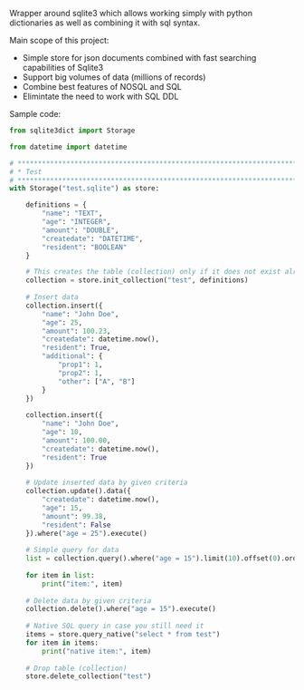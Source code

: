 Wrapper around sqlite3 which allows working simply with python dictionaries as well as combining it with sql syntax. 

Main scope of this project:
- Simple store for json documents combined with fast searching capabilities of Sqlite3
- Support big volumes of data (millions of records)
- Combine best features of NOSQL and SQL
- Elimintate the need to work with SQL DDL

Sample code:
```python
from sqlite3dict import Storage

from datetime import datetime

# ******************************************************************************
# * Test
# ******************************************************************************
with Storage("test.sqlite") as store:

    definitions = {
        "name": "TEXT", 
        "age": "INTEGER", 
        "amount": "DOUBLE", 
        "createdate": "DATETIME",
        "resident": "BOOLEAN"
    }

    # This creates the table (collection) only if it does not exist already
    collection = store.init_collection("test", definitions)
    
    # Insert data
    collection.insert({
        "name": "John Doe", 
        "age": 25, 
        "amount": 100.23, 
        "createdate": datetime.now(),
        "resident": True,
        "additional": {
            "prop1": 1,
            "prop2": 1,
            "other": ["A", "B"]
        }
    })
    
    collection.insert({
        "name": "John Doe", 
        "age": 10, 
        "amount": 100.00, 
        "createdate": datetime.now(),
        "resident": True
    })
    
    # Update inserted data by given criteria
    collection.update().data({
        "createdate": datetime.now(), 
        "age": 15, 
        "amount": 99.38, 
        "resident": False
    }).where("age = 25").execute()
    
    # Simple query for data
    list = collection.query().where("age = 15").limit(10).offset(0).order("createdate", "ASC").order("ID").execute()
                     
    for item in list:
        print("item:", item)
    
    # Delete data by given criteria
    collection.delete().where("age = 15").execute()
    
    # Native SQL query in case you still need it
    items = store.query_native("select * from test")
    for item in items:
        print("native item:", item)
    
    # Drop table (collection)    
    store.delete_collection("test") 
```


